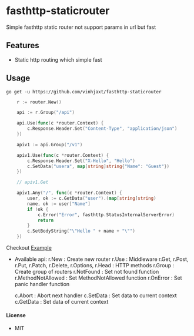 # fasthttp-staticrouter
Simple fasthttp static router not support params in url but fast

## Features

- Static http routing which simple fast

## Usage
`go get -u https://github.com/vinhjaxt/fasthttp-staticrouter`

```go
	r := router.New()

	api := r.Group("/api")

	api.Use(func(c *router.Context) {
		c.Response.Header.Set("Content-Type", "application/json")
	})

	apiv1 := api.Group("/v1")

	apiv1.Use(func(c *router.Context) {
		c.Response.Header.Set("X-Hello", "Hello")
		c.SetData("usera", map[string]string{"Name": "Guest"})
	})

	// apiv1.Get

	apiv1.Any("/", func(c *router.Context) {
		user, ok := c.GetData("user").(map[string]string)
		name, ok := user["Name"]
		if !ok {
			c.Error("Error", fasthttp.StatusInternalServerError)
			return
		}
		c.SetBodyString("\"Hello " + name + "\"")
	})
```
Checkout [Example](example/main.go)

- Available api:
  r.New : Create new router
  r.Use : Middleware
  r.Get, r.Post, r.Put, r.Patch, r.Delete, r.Options, r.Head : HTTP methods
  r.Group : Create group of routers
  r.NotFound : Set not found function
  r.MethodNotAllowed : Set MethodNotAllowed function
  r.OnError : Set panic handler function 

  c.Abort : Abort next handler
  c.SetData : Set data to current context
  c.GetData : Set data of current context

#### License
- MIT
